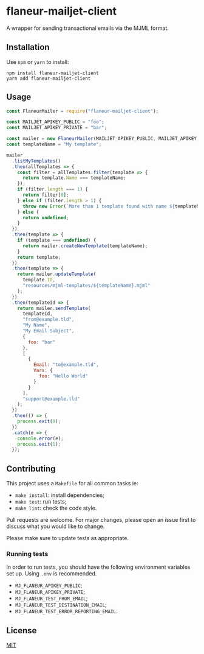 # flaneur-mailjet-client

A wrapper for sending transactional emails via the MJML format.

## Installation

Use `npm` or `yarn` to install:

    npm install flaneur-mailjet-client
    yarn add flaneur-mailjet-client

## Usage

```js
const FlaneurMailer = require("flaneur-mailjet-client");

const MAILJET_APIKEY_PUBLIC = "foo";
const MAILJET_APIKEY_PRIVATE = "bar";

const mailer = new FlaneurMailer(MAILJET_APIKEY_PUBLIC, MAILJET_APIKEY_PRIVATE);
const templateName = "My template";

mailer
  .listMyTemplates()
  .then(allTemplates => {
    const filter = allTemplates.filter(template => {
      return template.Name === templateName;
    });
    if (filter.length === 1) {
      return filter[0];
    } else if (filter.length > 1) {
      throw new Error(`More than 1 template found with name ${templateName}`);
    } else {
      return undefined;
    }
  })
  .then(template => {
    if (template === undefined) {
      return mailer.createNewTemplate(templateName);
    }
    return template;
  })
  .then(template => {
    return mailer.updateTemplate(
      template.ID,
      "resources/mjml-templates/${templateName}.mjml"
    );
  })
  .then(templateId => {
    return mailer.sendTemplate(
      templateId,
      "from@example.tld",
      "My Name",
      "My Email Subject",
      {
        foo: "bar"
      },
      [
        {
          Email: "to@example.tld",
          Vars: {
            foo: "Hello World"
          }
        }
      ],
      "support@example.tld"
    );
  })
  .then(() => {
    process.exit(0);
  })
  .catch(e => {
    console.error(e);
    process.exit(1);
  });
```

## Contributing

This project uses a `Makefile` for all common tasks ie: 

* `make install`: install dependencies;
* `make test`: run tests;
* `make lint`: check the code style.

Pull requests are welcome. For major changes, please open an issue first to discuss what you would like to change.

Please make sure to update tests as appropriate.

### Running tests

In order to run tests, you should have the following environment variables set up. Using `.env` is recommended.

* `MJ_FLANEUR_APIKEY_PUBLIC`;
* `MJ_FLANEUR_APIKEY_PRIVATE`;
* `MJ_FLANEUR_TEST_FROM_EMAIL`;
* `MJ_FLANEUR_TEST_DESTINATION_EMAIL`;
* `MJ_FLANEUR_TEST_ERROR_REPORTING_EMAIL`.

## License

[MIT](https://choosealicense.com/licenses/mit/)
